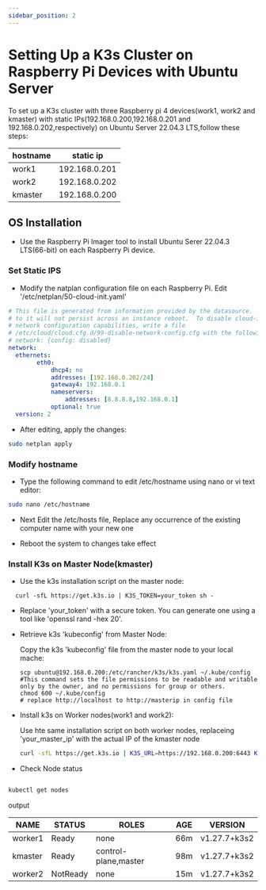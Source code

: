 ```yaml
---
sidebar_position: 2
---
```


# Setting Up a K3s Cluster on Raspberry Pi Devices with Ubuntu Server

To set up a K3s cluster with three Raspberry pi 4 devices(work1, work2 and kmaster) with static IPs(192.168.0.200,192.168.0.201 and 192.168.0.202,respectively) on Ubuntu Server 22.04.3 LTS,follow these steps:

|  hostname | static ip |
|---|---|
|  work1 |  192.168.0.201|
|  work2|   192.168.0.202|
|  kmaster |192.168.0.200   |

## OS Installation

* Use the Raspberry Pi Imager tool to install Ubuntu Serer 22.04.3 LTS(66-bit) on each Raspberry Pi device.

### Set Static IPS

* Modify the natplan configuration file on each Raspberry Pi. Edit '/etc/netplan/50-cloud-init.yaml'

``` yaml
# This file is generated from information provided by the datasource.  Changes
# to it will not persist across an instance reboot.  To disable cloud-init's
# network configuration capabilities, write a file
# /etc/cloud/cloud.cfg.d/99-disable-network-config.cfg with the following:
# network: {config: disabled}
network:
  ethernets:
        eth0:
            dhcp4: no
            addresses: [192.168.0.202/24]
            gateway4: 192.168.0.1
            nameservers:
                addresses: [8.8.8.8,192.168.0.1]
            optional: true
  version: 2
```

* After editing, apply the changes:
  
```bash
sudo netplan apply
```

### Modify hostname

* Type the following command to edit /etc/hostname using nano or vi text editor:

```bash
sudo nano /etc/hostname
```

* Next Edit the /etc/hosts file, Replace any occurrence of the existing computer name with your new one

* Reboot the system to changes take effect

### Install K3s on Master Node(kmaster)

* Use the k3s installation script on the master node:
  
```base
  curl -sfL https://get.k3s.io | K3S_TOKEN=your_token sh -
```

* Replace 'your_token' with a secure token. You can generate one using a tool like 'openssl rand -hex 20'.
  
* Retrieve k3s 'kubeconfig' from Master Node:
  
  Copy the k3s 'kubeconfig' file from the master node to your local mache:

  ```base
  scp ubuntu@192.168.0.200:/etc/rancher/k3s/k3s.yaml ~/.kube/config
  #This command sets the file permissions to be readable and writable only by the owner, and no permissions for group or others.
  chmod 600 ~/.kube/config
  # replace http://localhost to http://masterip in config file
  ```

* Install k3s on Worker nodes(work1 and work2):
  
  Use hte same installation script on both worker nodes, replaceing 'your_master_ip' with the actual IP of the kmaster node

  ```bash
  curl -sfL https://get.k3s.io | K3S_URL=https://192.168.0.200:6443 K3S_TOKEN=your-token sh -

  ```
* Check Node status

```bash

kubectl get nodes
```

output

|NAME |    STATUS  |   ROLES          |        AGE  | VERSION
|--|--|--|--|--|
|worker1 |  Ready  |    none          |     66m  | v1.27.7+k3s2|
|kmaster |  Ready  |    control-plane,master |  98m |  v1.27.7+k3s2|
|worker2 |  NotReady |  none        |        15m  | v1.27.7+k3s2 |
